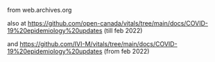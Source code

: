 from web.archives.org

also at 
<https://github.com/open-canada/vitals/tree/main/docs/COVID-19%20epidemiology%20updates> (till feb 2022)

and
<https://github.com/IVI-M/vitals/tree/main/docs/COVID-19%20epidemiology%20updates> (from feb 2022)
